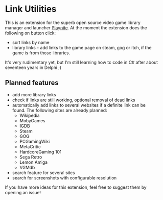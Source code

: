 # Link Utilities

This is an extension for the superb open source video game library manager and launcher [Playnite](http://playnite.link/). At the moment the extension does the following on button click:

- sort links by name
- library links - add links to the game page on steam, gog or itch, if the game is from those libraries.

It's very rudimentary yet, but I'm still learning how to code in C# after about seventeen years in Delphi ;)

## Planned features
- add more library links
- check if links are still working, optional removal of dead links
- automatically add links to several websites if a definite link can be found. The following sites are already planned:
  - Wikipedia
  - MobyGames
  - IGDB
  - Steam
  - GOG
  - PCGamingWiki
  - MetaCritic
  - HardcoreGaming 101
  - Sega Retro
  - Lemon Amiga
  - VGMdb
- search feature for several sites
- search for screenshots with configurable resolution

If you have more ideas for this extension, feel free to suggest them by opening an issue!
